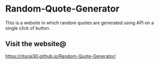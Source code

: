 # Random-Quote-Generator

This is a website in which random quotes are generated using API on a single click of button.

## Visit the website@
https://rituraj30.github.io/Random-Quote-Generator/
